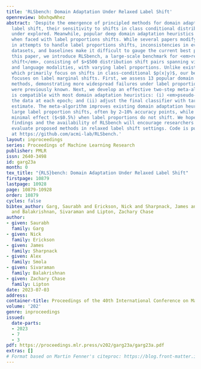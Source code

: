 ```yaml
---
title: 'RLSbench: Domain Adaptation Under Relaxed Label Shift'
openreview: b0xhqwNhez
abstract: 'Despite the emergence of principled methods for domain adaptation under
  label shift, their sensitivity to shifts in class conditional distributions is precariously
  under explored. Meanwhile, popular deep domain adaptation heuristics tend to falter
  when faced with label proportions shifts. While several papers modify these heuristics
  in attempts to handle label proportions shifts, inconsistencies in evaluation standards,
  datasets, and baselines make it difficult to gauge the current best practices. In
  this paper, we introduce RLSbench, a large-scale benchmark for <em>relaxed label
  shift</em>, consisting of $>$500 distribution shift pairs spanning vision, tabular,
  and language modalities, with varying label proportions. Unlike existing benchmarks,
  which primarily focus on shifts in class-conditional $p(x|y)$, our benchmark also
  focuses on label marginal shifts. First, we assess 13 popular domain adaptation
  methods, demonstrating more widespread failures under label proportion shifts than
  were previously known. Next, we develop an effective two-step meta-algorithm that
  is compatible with most domain adaptation heuristics: (i) <em>pseudo-balance</em>
  the data at each epoch; and (ii) adjust the final classifier with target label distribution
  estimate. The meta-algorithm improves existing domain adaptation heuristics under
  large label proportion shifts, often by 2–10% accuracy points, while conferring
  minimal effect ($<$0.5%) when label proportions do not shift. We hope that these
  findings and the availability of RLSbench will encourage researchers to rigorously
  evaluate proposed methods in relaxed label shift settings. Code is publicly available
  at https://github.com/acmi-lab/RLSbench.'
layout: inproceedings
series: Proceedings of Machine Learning Research
publisher: PMLR
issn: 2640-3498
id: garg23a
month: 0
tex_title: "{RLS}bench: Domain Adaptation Under Relaxed Label Shift"
firstpage: 10879
lastpage: 10928
page: 10879-10928
order: 10879
cycles: false
bibtex_author: Garg, Saurabh and Erickson, Nick and Sharpnack, James and Smola, Alex
  and Balakrishnan, Sivaraman and Lipton, Zachary Chase
author:
- given: Saurabh
  family: Garg
- given: Nick
  family: Erickson
- given: James
  family: Sharpnack
- given: Alex
  family: Smola
- given: Sivaraman
  family: Balakrishnan
- given: Zachary Chase
  family: Lipton
date: 2023-07-03
address: 
container-title: Proceedings of the 40th International Conference on Machine Learning
volume: '202'
genre: inproceedings
issued:
  date-parts:
  - 2023
  - 7
  - 3
pdf: https://proceedings.mlr.press/v202/garg23a/garg23a.pdf
extras: []
# Format based on Martin Fenner's citeproc: https://blog.front-matter.io/posts/citeproc-yaml-for-bibliographies/
---
```


